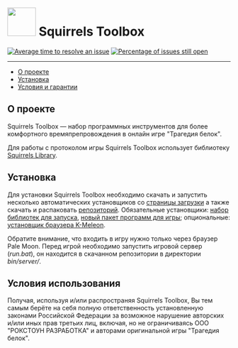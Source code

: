 # <img src="https://isoviet.github.io/media/icons/nut/icon.svg" height="64"> Squirrels Toolbox

[![Average time to resolve an issue](http://isitmaintained.com/badge/resolution/isoviet/sq-toolbox.svg)](http://isitmaintained.com/project/isoviet/sq-toolbox "Average time to resolve an issue") [![Percentage of issues still open](http://isitmaintained.com/badge/open/isoviet/sq-toolbox.svg)](http://isitmaintained.com/project/isoviet/sq-toolbox "Percentage of issues still open")

--------------

* [О проекте](#о-проекте)
* [Установка](#установка)
* [Условия и гарантии](#условия-использования)

## О проекте
Squirrels Toolbox — набор программных инструментов для более комфортного времяпрепровождения в онлайн игре "Трагедия белок".

Для работы с протоколом игры Squirrels Toolbox использует библиотеку [Squirrels Library](https://github.com/isovlet/sq-lib).

## Установка
Для установки Squirrels Toolbox необходимо скачать и запустить несколько автоматических установщиков со [страницы загрузки](https://github.com/isoviet/sq-toolbox/releases) а также скачать и распаковать [репозиторий](https://github.com/isoviet/sq-toolbox/archive/refs/heads/master.zip). Обязательные установщики: [набор библиотек для запуска](https://github.com/isoviet/sq-toolbox/releases/download/sq-toolbox-redist/sq-toolbox-redist.exe), [новый пакет программ для игры](https://github.com/isoviet/sq-toolbox/releases/download/sq-toolbox-playkit-new/sq-toolbox-playkit-new.exe); опциональные: [установщик браузера K-Meleon](https://github.com/isoviet/sq-toolbox/releases/download/sq-toolbox-kmeleon/sq-toolbox-kmeleon.exe).

Обратите внимание, что входить в игру нужно только через браузер Pale Moon. Перед игрой необходимо запустить игровой сервер (*run.bat*), он находится в скачанном репозитории в директории *bin/server/*.

## Условия использования
Получая, используя и/или распространяя Squirrels Toolbox, Вы тем самым берёте на себя полную ответственность установленную законами Российской Федерации за возможное нарушение авторских и/или иных прав третьих лиц, включая, но не ограничиваясь ООО "РОКСТОУН РАЗРАБОТКА" и авторами оригинальной игры "Трагедия белок".
